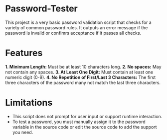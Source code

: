 # Password-Tester

This project is a very basic password validation script that checks for a variety of common password rules. It outputs an error message if the password is invalid or confimrs acceptance if it passes all checks.

# Features

**1. Minimum Length:** Must be at least 10 characters long.
**2. No spaces:** May not contain any spaces.
**3. At Least One Digit:** Must contain at least one numeric digit (0-9).
**4. No Repetition of First/Last 3 Characters:** The first three characters of the password many not match the last three characters.

# Limitations

- This script does not prompt for user input or support runtime interaction.
- To test a password, you must manually assign it to the password variable in the source code or edit the source code to add the support you need.
